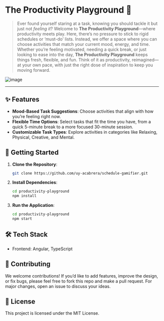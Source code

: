 # The Productivity Playground 🎢

> Ever found yourself staring at a task, knowing you should tackle it but just not *feeling it*? Welcome to **The Productivity Playground**—where productivity meets play. Here, there’s no pressure to stick to rigid schedules or ‘must-do’ lists. Instead, we offer a space where you can choose activities that match your current mood, energy, and time. Whether you’re feeling motivated, needing a quick break, or just looking to ease into the day, **The Productivity Playground** keeps things fresh, flexible, and fun. Think of it as productivity, reimagined—at your own pace, with just the right dose of inspiration to keep you moving forward.

![image](https://github.com/user-attachments/assets/e05c9f73-0007-4c5c-8369-694259e86e8e)

---

## ✨ Features

- **Mood-Based Task Suggestions**: Choose activities that align with how you’re feeling right now.
- **Flexible Time Options**: Select tasks that fit the time you have, from a quick 5-minute break to a more focused 30-minute session.
- **Customizable Task Types**: Explore activities in categories like Relaxing, Physical, Creative, and Mental.

## 🚀 Getting Started

1. **Clone the Repository**:
   ```bash
   git clone https://github.com/uy-acabrera/schedule-gamifier.git
   ```
2. **Install Dependencies**:
   ```bash
   cd productivity-playground
   npm install
   ```
3. **Run the Application**:
   ```bash
   cd productivity-playground
   npm start
   ```

## 🛠 Tech Stack
- Frontend: Angular, TypeScript

## 🤝 Contributing
We welcome contributions! If you’d like to add features, improve the design, or fix bugs, please feel free to fork this repo and make a pull request. For major changes, open an issue to discuss your ideas.

## 📄 License
This project is licensed under the MIT License.
